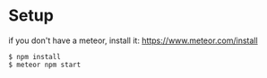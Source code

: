 # Setup

if you don't have a meteor, install it: https://www.meteor.com/install

```shell
$ npm install
$ meteor npm start
```
